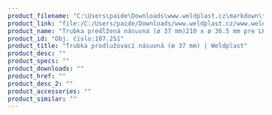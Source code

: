 ```yaml
---
product_filename: "C:\Users\paide\Downloads\www.weldplast.cz\markdown\trubka-prodluzovaci-nasuvna-o-37-mm_pg=5.md"
product_link: "file:/C:/Users/paide/Downloads/www.weldplast.cz/www.weldplast.cz/sk/trubka-prodluzovaci-nasuvna-o-37-mm_pg=5"
product_name: "Trubka predĺžená násuvná (ø 37 mm)210 x ø 36.5 mm pre LHS 21"
product_id: "Obj. číslo:107.251"
product_title: "Trubka prodlužovací násuvná (ø 37 mm) | Weldplast"
product_desc: ""
product_specs: ""
product_downloads: ""
product_href: ""
product_desc_2: ""
product_accessories: ""
product_similar: ""
---
```

